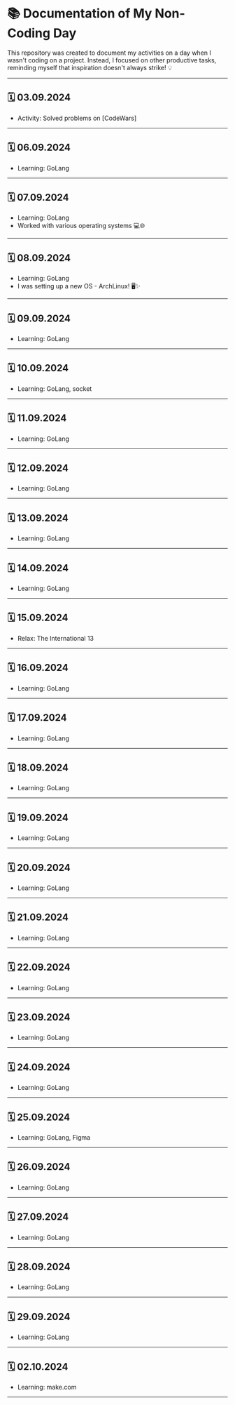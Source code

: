 # 📚 Documentation of My Non-Coding Day

This repository was created to document my activities on a day when I wasn't coding on a project. Instead, I focused on other productive tasks, reminding myself that inspiration doesn't always strike! 💡

---

## 🗓️ 03.09.2024
- Activity: Solved problems on [CodeWars]

---

## 🗓️ 06.09.2024
- Learning: GoLang

---

## 🗓️ 07.09.2024
- Learning: GoLang
- Worked with various operating systems 💻🌐

---

## 🗓️ 08.09.2024
- Learning: GoLang
- I was setting up a new OS - ArchLinux! 🖥️✨

---

## 🗓️ 09.09.2024
- Learning: GoLang

---

## 🗓️ 10.09.2024
- Learning: GoLang, socket


---

## 🗓️ 11.09.2024
- Learning: GoLang


---

## 🗓️ 12.09.2024
- Learning: GoLang


---

## 🗓️ 13.09.2024
- Learning: GoLang


---

## 🗓️ 14.09.2024
- Learning: GoLang


---

## 🗓️ 15.09.2024
- Relax: The International 13


---

## 🗓️ 16.09.2024
- Learning: GoLang


---

## 🗓️ 17.09.2024
- Learning: GoLang


---

## 🗓️ 18.09.2024
- Learning: GoLang


---

## 🗓️ 19.09.2024
- Learning: GoLang


---

## 🗓️ 20.09.2024
- Learning: GoLang


---

## 🗓️ 21.09.2024
- Learning: GoLang


---

## 🗓️ 22.09.2024
- Learning: GoLang


---

## 🗓️ 23.09.2024
- Learning: GoLang


---

## 🗓️ 24.09.2024
- Learning: GoLang


---

## 🗓️ 25.09.2024
- Learning: GoLang, Figma


---

## 🗓️ 26.09.2024
- Learning: GoLang


---

## 🗓️ 27.09.2024
- Learning: GoLang


---

## 🗓️ 28.09.2024
- Learning: GoLang


---

## 🗓️ 29.09.2024
- Learning: GoLang


---

## 🗓️ 02.10.2024
- Learning: make.com


---





